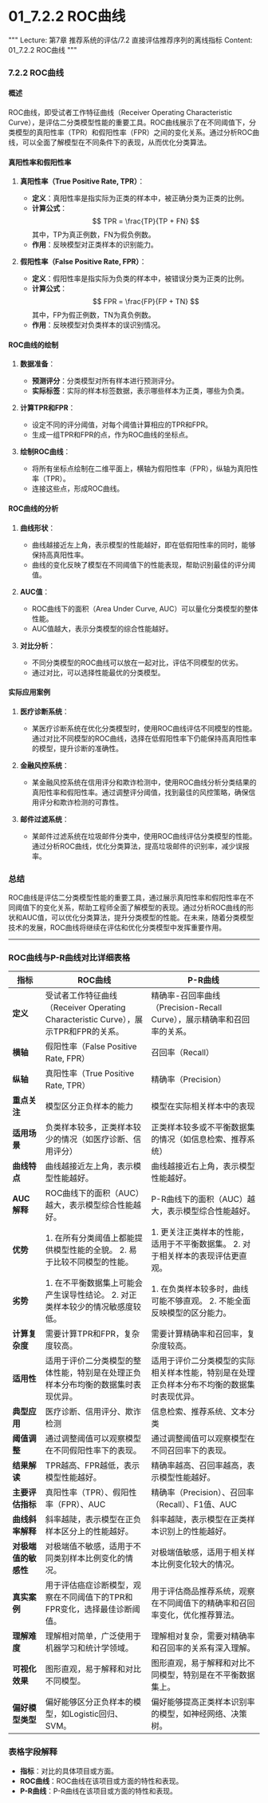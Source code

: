 # 01_7.2.2 ROC曲线

"""
Lecture: 第7章 推荐系统的评估/7.2 直接评估推荐序列的离线指标
Content: 01_7.2.2 ROC曲线
"""

### 7.2.2 ROC曲线

#### 概述
ROC曲线，即受试者工作特征曲线（Receiver Operating Characteristic Curve），是评估二分类模型性能的重要工具。ROC曲线展示了在不同阈值下，分类模型的真阳性率（TPR）和假阳性率（FPR）之间的变化关系。通过分析ROC曲线，可以全面了解模型在不同条件下的表现，从而优化分类算法。

#### 真阳性率和假阳性率

1. **真阳性率（True Positive Rate, TPR）**：
   - **定义**：真阳性率是指实际为正类的样本中，被正确分类为正类的比例。
   - **计算公式**：
     $$
     TPR = \frac{TP}{TP + FN}
     $$
     其中，TP为真正例数，FN为假负例数。
   - **作用**：反映模型对正类样本的识别能力。

2. **假阳性率（False Positive Rate, FPR）**：
   - **定义**：假阳性率是指实际为负类的样本中，被错误分类为正类的比例。
   - **计算公式**：
     $$
     FPR = \frac{FP}{FP + TN}
     $$
     其中，FP为假正例数，TN为真负例数。
   - **作用**：反映模型对负类样本的误识别情况。

#### ROC曲线的绘制

1. **数据准备**：
   - **预测评分**：分类模型对所有样本进行预测评分。
   - **实际标签**：实际的样本标签数据，表示哪些样本为正类，哪些为负类。

2. **计算TPR和FPR**：
   - 设定不同的评分阈值，对每个阈值计算相应的TPR和FPR。
   - 生成一组TPR和FPR的点，作为ROC曲线的坐标点。

3. **绘制ROC曲线**：
   - 将所有坐标点绘制在二维平面上，横轴为假阳性率（FPR），纵轴为真阳性率（TPR）。
   - 连接这些点，形成ROC曲线。

#### ROC曲线的分析

1. **曲线形状**：
   - 曲线越接近左上角，表示模型的性能越好，即在低假阳性率的同时，能够保持高真阳性率。
   - 曲线的变化反映了模型在不同阈值下的性能表现，帮助识别最佳的评分阈值。

2. **AUC值**：
   - ROC曲线下的面积（Area Under Curve, AUC）可以量化分类模型的整体性能。
   - AUC值越大，表示分类模型的综合性能越好。

3. **对比分析**：
   - 不同分类模型的ROC曲线可以放在一起对比，评估不同模型的优劣。
   - 通过对比，可以选择性能最优的分类模型。

#### 实际应用案例

1. **医疗诊断系统**：
   - 某医疗诊断系统在优化分类模型时，使用ROC曲线评估不同模型的性能。通过对比不同模型的ROC曲线，选择在低假阳性率下仍能保持高真阳性率的模型，提升诊断的准确性。

2. **金融风控系统**：
   - 某金融风控系统在信用评分和欺诈检测中，使用ROC曲线分析分类结果的真阳性率和假阳性率。通过调整评分阈值，找到最佳的风控策略，确保信用评分和欺诈检测的可靠性。

3. **邮件过滤系统**：
   - 某邮件过滤系统在垃圾邮件分类中，使用ROC曲线评估分类模型的性能。通过分析ROC曲线，优化分类算法，提高垃圾邮件的识别率，减少误报率。

### 总结

ROC曲线是评估二分类模型性能的重要工具，通过展示真阳性率和假阳性率在不同阈值下的变化关系，帮助工程师全面了解模型的表现。通过分析ROC曲线的形状和AUC值，可以优化分类算法，提升分类模型的性能。在未来，随着分类模型技术的发展，ROC曲线将继续在评估和优化分类模型中发挥重要作用。

---

### ROC曲线与P-R曲线对比详细表格

| **指标**                 | **ROC曲线**                                                               | **P-R曲线**                                                              |
|-------------------------|---------------------------------------------------------------------------|-------------------------------------------------------------------------|
| **定义**                | 受试者工作特征曲线（Receiver Operating Characteristic Curve），展示TPR和FPR的关系。| 精确率-召回率曲线（Precision-Recall Curve），展示精确率和召回率的关系。    |
| **横轴**                | 假阳性率（False Positive Rate, FPR）                                        | 召回率（Recall）                                                         |
| **纵轴**                | 真阳性率（True Positive Rate, TPR）                                         | 精确率（Precision）                                                      |
| **重点关注**            | 模型区分正负样本的能力                                                       | 模型在实际相关样本中的表现                                                  |
| **适用场景**            | 负类样本较多，正类样本较少的情况（如医疗诊断、信用评分）                             | 正类样本较多或不平衡数据集的情况（如信息检索、推荐系统）                          |
| **曲线特点**            | 曲线越接近左上角，表示模型性能越好。                                            | 曲线越接近右上角，表示模型性能越好。                                           |
| **AUC解释**             | ROC曲线下的面积（AUC）越大，表示模型综合性能越好。                                 | P-R曲线下的面积（AUC）越大，表示模型综合性能越好。                                 |
| **优势**                | 1. 在所有分类阈值上都能提供模型性能的全貌。                                       2. 易于比较不同模型的性能。                                                 | 1. 更关注正类样本的性能，适用于不平衡数据集。                                      2. 对于相关样本的表现评估更直观。                                             |
| **劣势**                | 1. 在不平衡数据集上可能会产生误导性结论。                                        2. 对正类样本较少的情况敏感度较低。                                             | 1. 在负类样本较多时，曲线可能不够直观。                                          2. 不能全面反映模型的区分能力。                                               |
| **计算复杂度**           | 需要计算TPR和FPR，复杂度较高。                                                    | 需要计算精确率和召回率，复杂度较高。                                                |
| **适用性**              | 适用于评价二分类模型的整体性能，特别是在处理正负样本分布均衡的数据集时表现优异。           | 适用于评价二分类模型的实际相关样本性能，特别是在处理正负样本分布不均衡的数据集时表现优异。    |
| **典型应用**            | 医疗诊断、信用评分、欺诈检测                                                     | 信息检索、推荐系统、文本分类                                                   |
| **阈值调整**            | 通过调整阈值可以观察模型在不同假阳性率下的表现。                                        | 通过调整阈值可以观察模型在不同召回率下的表现。                                         |
| **结果解读**            | TPR越高、FPR越低，表示模型性能越好。                                               | 精确率越高、召回率越高，表示模型性能越好。                                            |
| **主要评估指标**         | 真阳性率（TPR）、假阳性率（FPR）、AUC                                             | 精确率（Precision）、召回率（Recall）、F1值、AUC                                    |
| **曲线斜率解释**        | 斜率越陡，表示模型在正负样本区分上的性能越好。                                           | 斜率越陡，表示模型在正类样本识别上的性能越好。                                            |
| **对极端值的敏感性**      | 对极端值不敏感，适用于不同类别样本比例变化的情况。                                      | 对极端值敏感，适用于相关样本比例变化较大的情况。                                           |
| **真实案例**            | 用于评估癌症诊断模型，观察在不同阈值下的TPR和FPR变化，选择最佳诊断阈值。                       | 用于评估商品推荐系统，观察在不同阈值下的精确率和召回率变化，优化推荐算法。                           |
| **理解难度**            | 理解相对简单，广泛使用于机器学习和统计学领域。                                          | 理解相对复杂，需要对精确率和召回率的关系有深入理解。                                         |
| **可视化效果**          | 图形直观，易于解释和对比不同模型。                                                  | 图形直观，易于解释和对比不同模型，特别是在不平衡数据集上。                                     |
| **偏好模型类型**         | 偏好能够区分正负样本的模型，如Logistic回归、SVM。                                    | 偏好能够提高正类样本识别率的模型，如神经网络、决策树。                                        |

### 表格字段解释

- **指标**：对比的具体项目或方面。
- **ROC曲线**：ROC曲线在该项目或方面的特性和表现。
- **P-R曲线**：P-R曲线在该项目或方面的特性和表现。
